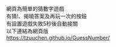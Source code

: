 網頁為簡單的猜數字遊戲  
有猜!、揭曉答案及再玩一次的按鈕  
有設置遊戲失敗5秒後自動接關  
以下連結為網頁版  
https://tzuuchen.github.io/GuessNumber/
